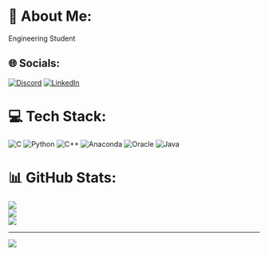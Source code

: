 # 💫 About Me:
Engineering Student


## 🌐 Socials:
[![Discord](https://img.shields.io/badge/Discord-%237289DA.svg?logo=discord&logoColor=white)](https://discord.gg/varalakshmi) [![LinkedIn](https://img.shields.io/badge/LinkedIn-%230077B5.svg?logo=linkedin&logoColor=white)](https://linkedin.com/in/varalakshmi) 

# 💻 Tech Stack:
![C](https://img.shields.io/badge/c-%2300599C.svg?style=flat-square&logo=c&logoColor=white) ![Python](https://img.shields.io/badge/python-3670A0?style=flat-square&logo=python&logoColor=ffdd54) ![C++](https://img.shields.io/badge/c++-%2300599C.svg?style=flat-square&logo=c%2B%2B&logoColor=white) ![Anaconda](https://img.shields.io/badge/Anaconda-%2344A833.svg?style=flat-square&logo=anaconda&logoColor=white) ![Oracle](https://img.shields.io/badge/Oracle-F80000?style=flat-square&logo=oracle&logoColor=white) ![Java](https://img.shields.io/badge/java-%23ED8B00.svg?style=flat-square&logo=openjdk&logoColor=white)
# 📊 GitHub Stats:
![](https://github-readme-stats.vercel.app/api?username=Varalakshmi&theme=dark&hide_border=false&include_all_commits=false&count_private=false)<br/>
![](https://nirzak-streak-stats.vercel.app/?user=Varalakshmi&theme=dark&hide_border=false)<br/>
![](https://github-readme-stats.vercel.app/api/top-langs/?username=Varalakshmi&theme=dark&hide_border=false&include_all_commits=false&count_private=false&layout=compact)

---
[![](https://visitcount.itsvg.in/api?id=Varalakshmi&icon=0&color=0)](https://visitcount.itsvg.in)

<!-- Proudly created with GPRM ( https://gprm.itsvg.in ) -->
